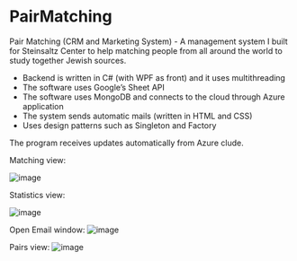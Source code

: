# PairMatching
Pair Matching (CRM and Marketing System) - A management system I built for Steinsaltz Center to help matching people from all around the world to study together Jewish sources.
- Backend is written in C#  (with WPF as front) and it uses multithreading 
- The software uses Google’s Sheet API 
- The software uses MongoDB and connects to the cloud through Azure application
- The system sends automatic mails (written in HTML and CSS)
- Uses design patterns such as Singleton and Factory

The program receives updates automatically from Azure clude.

Matching view:

![image](https://user-images.githubusercontent.com/40955004/136932282-dfa27a28-1d48-49f2-a2ab-93e811e83293.png)

Statistics view:

![image](https://user-images.githubusercontent.com/40955004/138815285-84619c7e-07b5-4a8f-91bc-3964dbda3081.png)


Open Email window:
![image](https://user-images.githubusercontent.com/40955004/136933728-c0fd8442-d0fb-4d8d-a46d-0cff0a193e74.png)

Pairs view:
![image](https://user-images.githubusercontent.com/40955004/136932674-77ea4cb5-b138-4955-873a-c765fab744e2.png)



